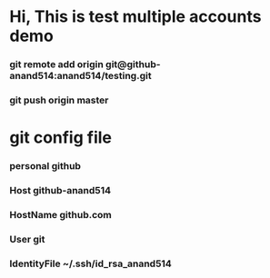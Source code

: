 # Hi, This is test multiple accounts demo

### git remote add origin git@github-anand514:anand514/testing.git

### git push origin master

# git config file

### personal github
### Host github-anand514
  ### HostName github.com
  ### User git
  ### IdentityFile ~/.ssh/id_rsa_anand514 
